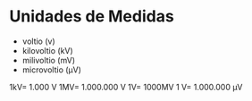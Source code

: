 # Unidades de Medidas

+ voltio (v)
+ kilovoltio (kV)
+ milivoltio (mV) 
+ microvoltio (µV)

1kV= 1.000 V 1MV= 1.000.000 V
1V= 1000MV 1 V= 1.000.000 µV


